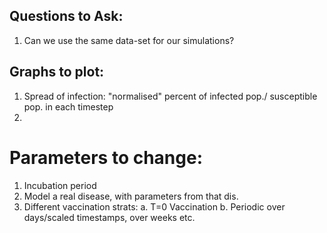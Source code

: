 ## Questions to Ask: 

1. Can we use the same data-set for our simulations?

## Graphs to plot: 

1. Spread of infection: "normalised" percent of infected pop./ susceptible pop. in each timestep
2.  

# Parameters to change: 

1. Incubation period 
2. Model a real disease, with parameters from that dis. 
3. Different vaccination strats: 
    a. T=0 Vaccination
    b. Periodic over days/scaled timestamps, over weeks etc. 